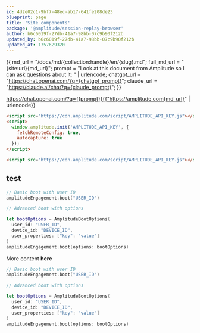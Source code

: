 ```yaml
---
id: 4d2e02c1-9bf7-48ec-ab17-641fe208de23
blueprint: page
title: 'Site components'
package: '@amplitude/session-replay-browser'
author: b6c6019f-27db-41a7-98bb-07c9b90f212b
updated_by: b6c6019f-27db-41a7-98bb-07c9b90f212b
updated_at: 1757629320
---
```

{{ 
    md_url = "/docs/md/{collection:handle}/en/{slug}.md";
    full_md_url = "{site:url}{md_url}";
    prompt = "Look at this document from Amplitude so I can ask questions about it: " | urlencode;
    chatgpt_url = "https://chat.openai.com/?q={chatgpt_prompt}";
    claude_url = "https://claude.ai/chat?q={claude_prompt}";
}}

https://chat.openai.com/?q={{prompt}}{{"https://amplitude.com{md_url}" | urlencode}}



```html
<script src="https://cdn.amplitude.com/script/AMPLITUDE_API_KEY.js"></script>
<script>
  window.amplitude.init('AMPLITUDE_API_KEY', {
    fetchRemoteConfig: true,
    autocapture: true
  });
</script>
```

```html
<script src="https://cdn.amplitude.com/script/AMPLITUDE_API_KEY.js"></script><script>window.amplitude.init('AMPLITUDE_API_KEY', {"fetchRemoteConfig":true,"autocapture":false});</script>
```
## test

```swift
// Basic boot with user ID
amplitudeEngagement.boot("USER_ID")

// Advanced boot with options

let bootOptions = AmplitudeBootOptions(
  user_id: "USER_ID",
  device_id: "DEVICE_ID",
  user_properties: ["key": "value"]
)
amplitudeEngagement.boot(options: bootOptions)
```

More content **here**

```swift
// Basic boot with user ID
amplitudeEngagement.boot("USER_ID")

// Advanced boot with options

let bootOptions = AmplitudeBootOptions(
  user_id: "USER_ID",
  device_id: "DEVICE_ID",
  user_properties: ["key": "value"]
)
amplitudeEngagement.boot(options: bootOptions)
```